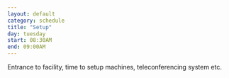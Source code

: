 ```yaml
---
layout: default
category: schedule
title: "Setup"
day: tuesday
start: 08:30AM
end: 09:00AM
---
```


Entrance to facility, time to setup machines, teleconferencing system etc.
